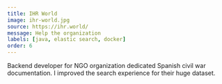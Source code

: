 ```yaml
---
title: IHR World
image: ihr-world.jpg
source: https://ihr.world/
message: Help the organization
labels: [java, elastic search, docker]
order: 6
---
```


Backend developer for NGO organization dedicated Spanish civil war documentation. I improved the search experience for
their huge dataset.
